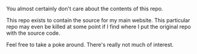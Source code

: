 You almost certainly don't care about the contents of this repo.

This repo exists to contain the source for my main website. This particular repo may even be killed at some point if I find where I put the original repo with the source code.

Feel free to take a poke around. There's really not much of interest.
